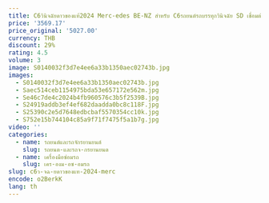 ```yaml
---
title: C6วินิจฉัยดาวของแท้2024 Merc-edes BE-NZ สำหรับ C6รถยนต์รถบรรทุกวินิจฉัย SD เชื่อมต่อ C6 DIP xentry Das WIS EPC
price: '3569.17'
price_original: '5027.00'
currency: THB
discount: 29%
rating: 4.5
volume: 3
image: S0140032f3d7e4ee6a33b1350aec02743b.jpg
images:
  - S0140032f3d7e4ee6a33b1350aec02743b.jpg
  - Saec514ceb1154975bda53e657172e562m.jpg
  - Se46c7de4c2024b4fb960576c3b5f2539B.jpg
  - S24919addb3ef4ef682daadda0bc8c118F.jpg
  - S25390c2e5d7648edbcbaf5570354cc10k.jpg
  - S752e15b744104c85a9f71f7475f5a1b7g.jpg
video: ''
categories:
  - name: รถยนต์และรถจักรยานยนต์
    slug: รถยนต-และรถจ-กรยานยนต
  - name: เครื่องมือซ่อมรถ
    slug: เคร-องม-อซ-อมรถ
slug: c6ว-จฉ-ยดาวของแท-2024-merc
encode: o2BerkK
lang: th
---
```

  